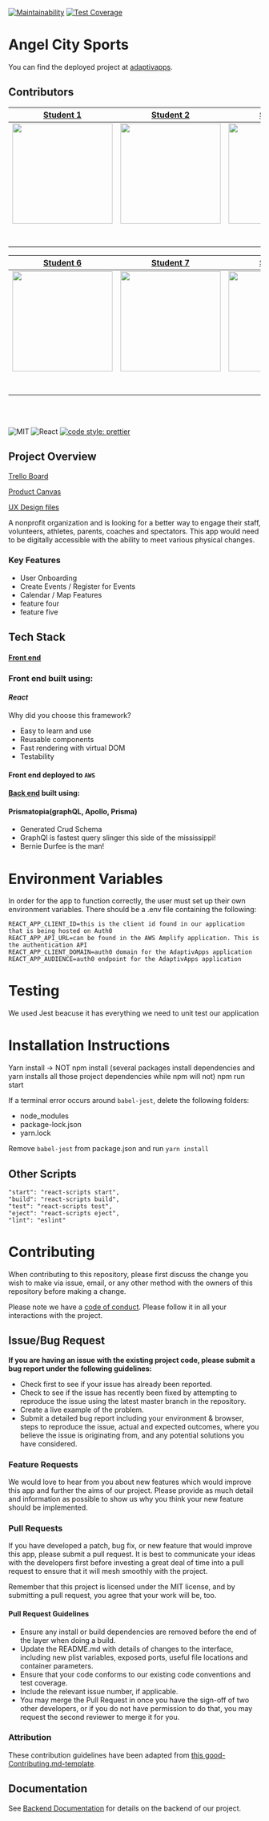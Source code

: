 [![Maintainability](https://api.codeclimate.com/v1/badges/9030c05fde6af8c35028/maintainability)](https://codeclimate.com/github/Lambda-School-Labs/AdaptivApps-fe/maintainability)
[![Test Coverage](https://api.codeclimate.com/v1/badges/9030c05fde6af8c35028/test_coverage)](https://codeclimate.com/github/Lambda-School-Labs/AdaptivApps-fe/test_coverage)

##

# Angel City Sports

You can find the deployed project at [adaptivapps](https://adaptivdev.net/).

## Contributors

|                                                  [Student 1](https://github.com/MsMaddyMac)                                                   |                                         [Student 2](https://github.com/josharmantrout91)                                          |                                              [Student 3](https://github.com/taylorbcool)                                               |                                              [Student 4](https://github.com/JimmyMcBride)                                               |                                              [Student 5](https://github.com/jonathanthec)                                               |
| :-------------------------------------------------------------------------------------------------------------------------------------------: | :-------------------------------------------------------------------------------------------------------------------------------: | :------------------------------------------------------------------------------------------------------------------------------------: | :-------------------------------------------------------------------------------------------------------------------------------------: | :-------------------------------------------------------------------------------------------------------------------------------------: |
|          [<img src="https://ca.slack-edge.com/T4JUEB3ME-UMNBA5VE0-3af79b1d47c2-512" width = "200" />](https://github.com/MsMaddyMac)          | [<img src="https://ca.slack-edge.com/T4JUEB3ME-UDP7EGLGY-ca9ad8160058-512" width = "200" />](https://github.com/josharmantrout91) |      [<img src="https://ca.slack-edge.com/T4JUEB3ME-UNLQWDZEK-0037104c64c3-512" width = "200" />](https://github.com/taylorbcool)      |      [<img src="https://ca.slack-edge.com/T4JUEB3ME-UFTKAJ542-10bd26e82a74-512" width = "200" />](https://github.com/JimmyMcBride)      |      [<img src="https://ca.slack-edge.com/T4JUEB3ME-UNM5XND4N-4eb1bc163393-512" width = "200" />](https://github.com/jonathanthec)      |
|                            [<img src="https://github.com/favicon.ico" width="15"> ](https://github.com/MsMaddyMac)                            |                   [<img src="https://github.com/favicon.ico" width="15"> ](https://github.com/josharmantrout91)                   |                        [<img src="https://github.com/favicon.ico" width="15"> ](https://github.com/taylorbcool)                        |                        [<img src="https://github.com/favicon.ico" width="15"> ](https://github.com/JimmyMcBride)                        |                        [<img src="https://github.com/favicon.ico" width="15"> ](https://github.com/jonathanthec)                        |
| [ <img src="https://static.licdn.com/sc/h/al2o9zrvru7aqj8e1x2rzsrca" width="15"> ](https://www.linkedin.com/in/madeline-i-mcintosh-787b3656/) | [ <img src="https://static.licdn.com/sc/h/al2o9zrvru7aqj8e1x2rzsrca" width="15"> ](https://www.linkedin.com/in/josh-armantrout/)  | [ <img src="https://static.licdn.com/sc/h/al2o9zrvru7aqj8e1x2rzsrca" width="15"> ](https://www.linkedin.com/in/taylor-cool-440090149/) | [ <img src="https://static.licdn.com/sc/h/al2o9zrvru7aqj8e1x2rzsrca" width="15"> ](https://www.linkedin.com/in/jimmy-mcbride-183072b6/) | [ <img src="https://static.licdn.com/sc/h/al2o9zrvru7aqj8e1x2rzsrca" width="15"> ](https://www.linkedin.com/in/jonathan-chen-86589686/) |

|                                         [Student 6](https://github.com/forrest-bingham)                                          |                                         [Student 7](https://github.com/Robert-D-Campbell)                                          |                                                      [Student 8](https://github.com/)                                                       |                                                       [Student 9](https://github.com/)                                                        |                                                      [Student 10](https://github.com/)                                                      |
| :------------------------------------------------------------------------------------------------------------------------------: | :--------------------------------------------------------------------------------------------------------------------------------: | :-----------------------------------------------------------------------------------------------------------------------------------------: | :-------------------------------------------------------------------------------------------------------------------------------------------: | :-----------------------------------------------------------------------------------------------------------------------------------------: |
| [<img src="https://ca.slack-edge.com/T4JUEB3ME-UMR11342J-9ed03f6ba22b-512" width = "200" />](https://github.com/forrest-bingham) | [<img src="https://ca.slack-edge.com/T4JUEB3ME-UMBBZ3WHH-ef1f8e97a322-512" width = "200" />](https://github.com/Robert-D-Campbell) | [<img src="https://www.dalesjewelers.com/wp-content/uploads/2018/10/placeholder-silhouette-male.png" width = "200" />](https://github.com/) | [<img src="https://www.dalesjewelers.com/wp-content/uploads/2018/10/placeholder-silhouette-female.png" width = "200" />](https://github.com/) | [<img src="https://www.dalesjewelers.com/wp-content/uploads/2018/10/placeholder-silhouette-male.png" width = "200" />](https://github.com/) |
|                   [<img src="https://github.com/favicon.ico" width="15"> ](https://github.com/forrest-bingham)                   |                   [<img src="https://github.com/favicon.ico" width="15"> ](https://github.com/Robert-D-Campbell)                   |                                [<img src="https://github.com/favicon.ico" width="15"> ](https://github.com/)                                |                                 [<img src="https://github.com/favicon.ico" width="15"> ](https://github.com/)                                 |                                [<img src="https://github.com/favicon.ico" width="15"> ](https://github.com/)                                |
|          [ <img src="https://static.licdn.com/sc/h/al2o9zrvru7aqj8e1x2rzsrca" width="15"> ](https://www.linkedin.com/)           |   [ <img src="https://static.licdn.com/sc/h/al2o9zrvru7aqj8e1x2rzsrca" width="15"> ](https://www.linkedin.com/in/rcampbell509/)    |                [ <img src="https://static.licdn.com/sc/h/al2o9zrvru7aqj8e1x2rzsrca" width="15"> ](https://www.linkedin.com/)                |                 [ <img src="https://static.licdn.com/sc/h/al2o9zrvru7aqj8e1x2rzsrca" width="15"> ](https://www.linkedin.com/)                 |                [ <img src="https://static.licdn.com/sc/h/al2o9zrvru7aqj8e1x2rzsrca" width="15"> ](https://www.linkedin.com/)                |

<br>
<br>

![MIT](https://img.shields.io/packagist/l/doctrine/orm.svg)
![React](https://img.shields.io/badge/react-v16.7.0--alpha.2-blue.svg)
[![code style: prettier](https://img.shields.io/badge/code_style-prettier-ff69b4.svg?style=flat-square)](https://github.com/prettier/prettier)

## Project Overview

[Trello Board](https://trello.com/b/DzMVabtu/ace)

[Product Canvas](https://www.notion.so/AdaptivApps-b8ff290465be4c5d813425c774f6bd25)

[UX Design files](https://www.figma.com/file/xuXwvLz0LDnQC3rS53129B/Adaptivapps%2C-Josh-Armantrout?node-id=218%3A1)

A nonprofit organization and is looking for a better way to engage their staff, volunteers, athletes, parents, coaches and spectators. This app would need to be digitally accessible with the ability to meet various physical changes.

### Key Features

- User Onboarding
- Create Events / Register for Events
- Calendar / Map Features
- feature four
- feature five

## Tech Stack

#### [Front end](https://github.com/Lambda-School-Labs/AdaptivApps-fe)

### Front end built using:

#### _React_

Why did you choose this framework?

- Easy to learn and use
- Reusable components
- Fast rendering with virtual DOM
- Testability

#### Front end deployed to `AWS`

#### [Back end](https://github.com/Lambda-School-Labs/AdaptivApps-be) built using:

#### **Prismatopia(graphQL, Apollo, Prisma)**

- Generated Crud Schema
- GraphQl is fastest query slinger this side of the mississippi!
- Bernie Durfee is the man!

# Environment Variables

In order for the app to function correctly, the user must set up their own environment variables. There should be a .env file containing the following:

    REACT_APP_CLIENT_ID=this is the client id found in our application that is being hosted on Auth0
    REACT_APP_API_URL=can be found in the AWS Amplify application. This is the authentication API
    REACT_APP_CLIENT_DOMAIN=auth0 domain for the AdaptivApps application
    REACT_APP_AUDIENCE=auth0 endpoint for the AdaptivApps application

# Testing

We used Jest beacuse it has everything we need to unit test our application

# Installation Instructions

Yarn install -> NOT npm install (several packages install dependencies and yarn installs all those project dependencies while npm will not)
npm run start

If a terminal error occurs around `babel-jest`, delete the following folders:

- node_modules
- package-lock.json
- yarn.lock

Remove `babel-jest` from package.json and run `yarn install`

## Other Scripts

    "start": "react-scripts start",
    "build": "react-scripts build",
    "test": "react-scripts test",
    "eject": "react-scripts eject",
    "lint": "eslint"

# Contributing

When contributing to this repository, please first discuss the change you wish to make via issue, email, or any other method with the owners of this repository before making a change.

Please note we have a [code of conduct](./CODE_OF_CONDUCT.md). Please follow it in all your interactions with the project.

## Issue/Bug Request

**If you are having an issue with the existing project code, please submit a bug report under the following guidelines:**

- Check first to see if your issue has already been reported.
- Check to see if the issue has recently been fixed by attempting to reproduce the issue using the latest master branch in the repository.
- Create a live example of the problem.
- Submit a detailed bug report including your environment & browser, steps to reproduce the issue, actual and expected outcomes, where you believe the issue is originating from, and any potential solutions you have considered.

### Feature Requests

We would love to hear from you about new features which would improve this app and further the aims of our project. Please provide as much detail and information as possible to show us why you think your new feature should be implemented.

### Pull Requests

If you have developed a patch, bug fix, or new feature that would improve this app, please submit a pull request. It is best to communicate your ideas with the developers first before investing a great deal of time into a pull request to ensure that it will mesh smoothly with the project.

Remember that this project is licensed under the MIT license, and by submitting a pull request, you agree that your work will be, too.

#### Pull Request Guidelines

- Ensure any install or build dependencies are removed before the end of the layer when doing a build.
- Update the README.md with details of changes to the interface, including new plist variables, exposed ports, useful file locations and container parameters.
- Ensure that your code conforms to our existing code conventions and test coverage.
- Include the relevant issue number, if applicable.
- You may merge the Pull Request in once you have the sign-off of two other developers, or if you do not have permission to do that, you may request the second reviewer to merge it for you.

### Attribution

These contribution guidelines have been adapted from [this good-Contributing.md-template](https://gist.github.com/PurpleBooth/b24679402957c63ec426).

## Documentation

See [Backend Documentation](https://github.com/Lambda-School-Labs/AdaptivApps-be) for details on the backend of our project.

